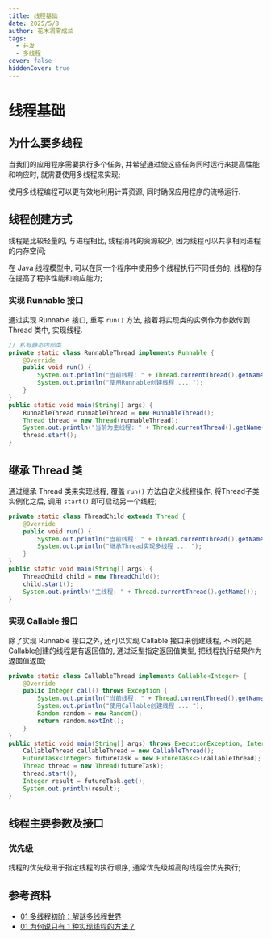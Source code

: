 ```yaml
---
title: 线程基础
date: 2025/5/8
author: 花木凋零成兰
tags: 
  - 并发
  - 多线程
cover: false
hiddenCover: true
---
```


# 线程基础

## 为什么要多线程

当我们的应用程序需要执行多个任务, 并希望通过使这些任务同时运行来提高性能和响应时, 就需要使用多线程来实现;

使用多线程编程可以更有效地利用计算资源, 同时确保应用程序的流畅运行.

## 线程创建方式

线程是比较轻量的, 与进程相比, 线程消耗的资源较少, 因为线程可以共享相同进程的内存空间;

在 Java 线程模型中, 可以在同一个程序中使用多个线程执行不同任务的, 线程的存在提高了程序性能和响应能力;

### 实现 Runnable 接口

通过实现 Runnable 接口, 重写 `run()` 方法, 接着将实现类的实例作为参数传到 Thread 类中, 实现线程.

```java
// 私有静态内部类
private static class RunnableThread implements Runnable {
    @Override
    public void run() {
        System.out.println("当前线程: " + Thread.currentThread().getName());
        System.out.println("使用Runnable创建线程 ... ");
    }
}
public static void main(String[] args) {
    RunnableThread runnableThread = new RunnableThread();
    Thread thread = new Thread(runnableThread);
    System.out.println("当前为主线程: " + Thread.currentThread().getName());
    thread.start();
}
```

## 继承 Thread 类

通过继承 Thread 类来实现线程, 覆盖 `run()` 方法自定义线程操作, 将Thread子类实例化之后, 调用 `start()` 即可启动另一个线程;

```java
private static class ThreadChild extends Thread {
    @Override
    public void run() {
        System.out.println("当前线程: " + Thread.currentThread().getName());
        System.out.println("继承Thread实现多线程 ... ");
    }
}
public static void main(String[] args) {
    ThreadChild child = new ThreadChild();
    child.start();
    System.out.println("主线程: " + Thread.currentThread().getName());
}
```

### 实现 Callable 接口

除了实现 Runnable 接口之外, 还可以实现 Callable 接口来创建线程, 不同的是Callable创建的线程是有返回值的, 通过泛型指定返回值类型, 把线程执行结果作为返回值返回;

```java
private static class CallableThread implements Callable<Integer> {
    @Override
    public Integer call() throws Exception {
        System.out.println("当前线程: " + Thread.currentThread().getName());
        System.out.println("使用Callable创建线程 ... ");
        Random random = new Random();
        return random.nextInt();
    }
}
public static void main(String[] args) throws ExecutionException, InterruptedException {
    CallableThread callableThread = new CallableThread();
    FutureTask<Integer> futureTask = new FutureTask<>(callableThread);
    Thread thread = new Thread(futureTask);
    thread.start();
    Integer result = futureTask.get();
    System.out.println(result);
}
```

## 线程主要参数及接口

### 优先级

线程的优先级用于指定线程的执行顺序, 通常优先级越高的线程会优先执行;





## 参考资料

- [01 多线程初阶：解谜多线程世界](https://lianglianglee.com/%E4%B8%93%E6%A0%8F/Java%20%E5%B9%B6%E5%8F%91%EF%BC%9AJUC%20%E5%85%A5%E9%97%A8%E4%B8%8E%E8%BF%9B%E9%98%B6/01%20%E5%A4%9A%E7%BA%BF%E7%A8%8B%E5%88%9D%E9%98%B6%EF%BC%9A%E8%A7%A3%E8%B0%9C%E5%A4%9A%E7%BA%BF%E7%A8%8B%E4%B8%96%E7%95%8C.md)
- [01 为何说只有 1 种实现线程的方法？](https://lianglianglee.com/%e4%b8%93%e6%a0%8f/Java%20%e5%b9%b6%e5%8f%91%e7%bc%96%e7%a8%8b%2078%20%e8%ae%b2-%e5%ae%8c/01%20%e4%b8%ba%e4%bd%95%e8%af%b4%e5%8f%aa%e6%9c%89%201%20%e7%a7%8d%e5%ae%9e%e7%8e%b0%e7%ba%bf%e7%a8%8b%e7%9a%84%e6%96%b9%e6%b3%95%ef%bc%9f.md)


